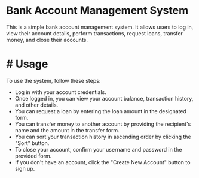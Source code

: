 # Bank Account Management System

This is a simple bank account management system. It allows users to log in, view their account details, perform transactions, request loans, transfer money, and close their accounts.

# # Usage

To use the system, follow these steps:

- Log in with your account credentials.
- Once logged in, you can view your account balance, transaction history, and other details.
- You can request a loan by entering the loan amount in the designated form.
- You can transfer money to another account by providing the recipient's name and the amount in the transfer form.
- You can sort your transaction history in ascending order by clicking the "Sort" button.
- To close your account, confirm your username and password in the provided form.
- If you don't have an account, click the "Create New Account" button to sign up.
